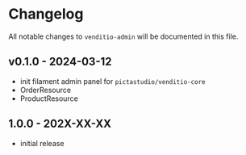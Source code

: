 # Changelog

All notable changes to `venditio-admin` will be documented in this file.

## v0.1.0 - 2024-03-12

- init filament admin panel for `pictastudio/venditio-core`
- OrderResource
- ProductResource

## 1.0.0 - 202X-XX-XX

- initial release
